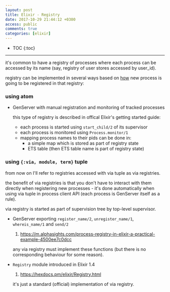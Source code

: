 ```yaml
---
layout: post
title: Elixir - Registry
date: 2017-10-29 21:44:12 +0300
access: public
comments: true
categories: [elixir]
---
```


<!-- more -->

* TOC
{:toc}
<hr>

it's common to have a registry of processes where each process can be
accessed by its name (say, registry of user stores accessed by user_id).

registry can be implemented in several ways based on
[how](https://hexdocs.pm/elixir/GenServer.html#module-name-registration)
new process is going to be registered in that registry:

### using atom

- GenServer with manual registration and monitoring of tracked processes

  this type of registry is described in offical Elixir's getting started guide:

  - each process is started using `start_child/2` of its supervisor
  - each process is monitored using `Process.monitor/1`
  - mapping process names to their pids can be done in:
    - a simple map which is stored as part of registry state
    - ETS table (then ETS table name is part of registry state)

### using `{:via, module, term}` tuple

from now on I'll refer to registries accessed with via tuple as via registries.

the benefit of via registries is that you don't have to interact with
them directly when registering new processes - it's done automatically
when using via tuple in process client API (each process is GenServer
itself as a rule).

via registry is started as part of supervision tree by top-level supervisor.

- GenServer exporting `register_name/2`, `unregister_name/1`, `whereis_name/1` and `send/2`

  1. <https://m.alphasights.com/process-registry-in-elixir-a-practical-example-4500ee7c0dcc>

  any via registry must implement these functions
  (but there is no corresponding behaviour for some reason).

- `Registry` module introduced in Elixir 1.4

  1. <https://hexdocs.pm/elixir/Registry.html>

  it's just a standard (official) implementation of via registry.
